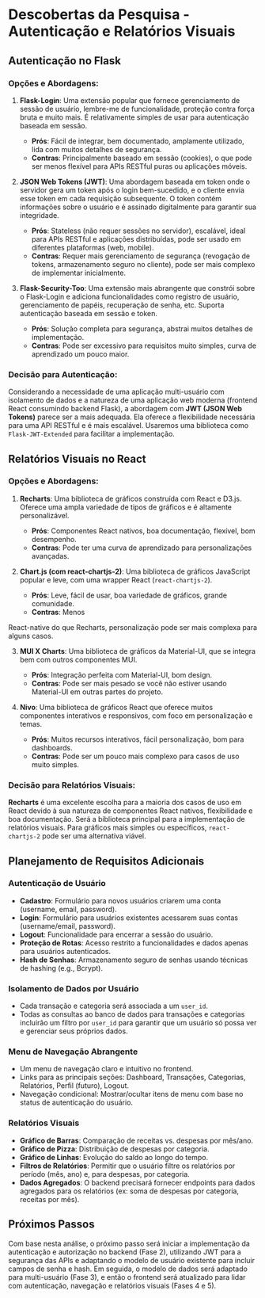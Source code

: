 # Descobertas da Pesquisa - Autenticação e Relatórios Visuais

## Autenticação no Flask

### Opções e Abordagens:

1.  **Flask-Login**: Uma extensão popular que fornece gerenciamento de sessão de usuário, lembre-me de funcionalidade, proteção contra força bruta e muito mais. É relativamente simples de usar para autenticação baseada em sessão.
    -   **Prós**: Fácil de integrar, bem documentado, amplamente utilizado, lida com muitos detalhes de segurança.
    -   **Contras**: Principalmente baseado em sessão (cookies), o que pode ser menos flexível para APIs RESTful puras ou aplicações móveis.

2.  **JSON Web Tokens (JWT)**: Uma abordagem baseada em token onde o servidor gera um token após o login bem-sucedido, e o cliente envia esse token em cada requisição subsequente. O token contém informações sobre o usuário e é assinado digitalmente para garantir sua integridade.
    -   **Prós**: Stateless (não requer sessões no servidor), escalável, ideal para APIs RESTful e aplicações distribuídas, pode ser usado em diferentes plataformas (web, mobile).
    -   **Contras**: Requer mais gerenciamento de segurança (revogação de tokens, armazenamento seguro no cliente), pode ser mais complexo de implementar inicialmente.

3.  **Flask-Security-Too**: Uma extensão mais abrangente que constrói sobre o Flask-Login e adiciona funcionalidades como registro de usuário, gerenciamento de papéis, recuperação de senha, etc. Suporta autenticação baseada em sessão e token.
    -   **Prós**: Solução completa para segurança, abstrai muitos detalhes de implementação.
    -   **Contras**: Pode ser excessivo para requisitos muito simples, curva de aprendizado um pouco maior.

### Decisão para Autenticação:

Considerando a necessidade de uma aplicação multi-usuário com isolamento de dados e a natureza de uma aplicação web moderna (frontend React consumindo backend Flask), a abordagem com **JWT (JSON Web Tokens)** parece ser a mais adequada. Ela oferece a flexibilidade necessária para uma API RESTful e é mais escalável. Usaremos uma biblioteca como `Flask-JWT-Extended` para facilitar a implementação.

## Relatórios Visuais no React

### Opções e Abordagens:

1.  **Recharts**: Uma biblioteca de gráficos construída com React e D3.js. Oferece uma ampla variedade de tipos de gráficos e é altamente personalizável.
    -   **Prós**: Componentes React nativos, boa documentação, flexível, bom desempenho.
    -   **Contras**: Pode ter uma curva de aprendizado para personalizações avançadas.

2.  **Chart.js (com react-chartjs-2)**: Uma biblioteca de gráficos JavaScript popular e leve, com uma wrapper React (`react-chartjs-2`).
    -   **Prós**: Leve, fácil de usar, boa variedade de gráficos, grande comunidade.
    -   **Contras**: Menos 


React-native do que Recharts, personalização pode ser mais complexa para alguns casos.

3.  **MUI X Charts**: Uma biblioteca de gráficos da Material-UI, que se integra bem com outros componentes MUI.
    -   **Prós**: Integração perfeita com Material-UI, bom design.
    -   **Contras**: Pode ser mais pesado se você não estiver usando Material-UI em outras partes do projeto.

4.  **Nivo**: Uma biblioteca de gráficos React que oferece muitos componentes interativos e responsivos, com foco em personalização e temas.
    -   **Prós**: Muitos recursos interativos, fácil personalização, bom para dashboards.
    -   **Contras**: Pode ser um pouco mais complexo para casos de uso muito simples.

### Decisão para Relatórios Visuais:

**Recharts** é uma excelente escolha para a maioria dos casos de uso em React devido à sua natureza de componentes React nativos, flexibilidade e boa documentação. Será a biblioteca principal para a implementação de relatórios visuais. Para gráficos mais simples ou específicos, `react-chartjs-2` pode ser uma alternativa viável.

## Planejamento de Requisitos Adicionais

### Autenticação de Usuário
-   **Cadastro**: Formulário para novos usuários criarem uma conta (username, email, password).
-   **Login**: Formulário para usuários existentes acessarem suas contas (username/email, password).
-   **Logout**: Funcionalidade para encerrar a sessão do usuário.
-   **Proteção de Rotas**: Acesso restrito a funcionalidades e dados apenas para usuários autenticados.
-   **Hash de Senhas**: Armazenamento seguro de senhas usando técnicas de hashing (e.g., Bcrypt).

### Isolamento de Dados por Usuário
-   Cada transação e categoria será associada a um `user_id`.
-   Todas as consultas ao banco de dados para transações e categorias incluirão um filtro por `user_id` para garantir que um usuário só possa ver e gerenciar seus próprios dados.

### Menu de Navegação Abrangente
-   Um menu de navegação claro e intuitivo no frontend.
-   Links para as principais seções: Dashboard, Transações, Categorias, Relatórios, Perfil (futuro), Logout.
-   Navegação condicional: Mostrar/ocultar itens de menu com base no status de autenticação do usuário.

### Relatórios Visuais
-   **Gráfico de Barras**: Comparação de receitas vs. despesas por mês/ano.
-   **Gráfico de Pizza**: Distribuição de despesas por categoria.
-   **Gráfico de Linhas**: Evolução do saldo ao longo do tempo.
-   **Filtros de Relatórios**: Permitir que o usuário filtre os relatórios por período (mês, ano) e, para despesas, por categoria.
-   **Dados Agregados**: O backend precisará fornecer endpoints para dados agregados para os relatórios (ex: soma de despesas por categoria, receitas por mês).

## Próximos Passos

Com base nesta análise, o próximo passo será iniciar a implementação da autenticação e autorização no backend (Fase 2), utilizando JWT para a segurança das APIs e adaptando o modelo de usuário existente para incluir campos de senha e hash. Em seguida, o modelo de dados será adaptado para multi-usuário (Fase 3), e então o frontend será atualizado para lidar com autenticação, navegação e relatórios visuais (Fases 4 e 5).

